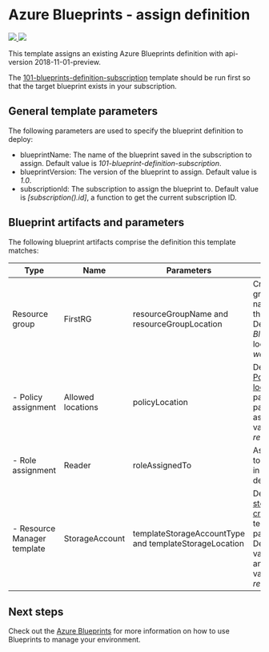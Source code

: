 # Azure Blueprints - assign definition

<a href="https://portal.azure.com/#create/Microsoft.Template/uri/https%3A%2F%2Fraw.githubusercontent.com%2FDCtheGeek%2Fazure-quickstart-templates%2Fmaster%2F101-blueprints-assignment-subscription%2Fazuredeploy.json" target="_blank">
    <img src="http://azuredeploy.net/deploybutton.png"/>
</a>
<a href="http://armviz.io/#/?load=https%3A%2F%2Fraw.githubusercontent.com%2FDCtheGeek%2Fazure-quickstart-templates%2Fmaster%2F101-blueprints-assignment-subscription%2Fazuredeploy.json" target="_blank">
    <img src="http://armviz.io/visualizebutton.png"/>
</a>

This template assigns an existing Azure Blueprints definition with api-version 2018-11-01-preview.

The [101-blueprints-definition-subscription](../101-blueprints-definition-subscription/) template
should be run first so that the target blueprint exists in your subscription.

## General template parameters

The following parameters are used to specify the blueprint definition to deploy:

- blueprintName: The name of the blueprint saved in the subscription to assign. Default value is _101-blueprint-definition-subscription_.
- blueprintVersion: The version of the blueprint to assign. Default value is _1.0_.
- subscriptionId: The subscription to assign the blueprint to. Default value is _[subscription().id]_, a function to get the current subscription ID.

## Blueprint artifacts and parameters

The following blueprint artifacts comprise the definition this template matches:

|Type |Name |Parameters |Description |
|-|-|-|-|
|Resource group |FirstRG |resourceGroupName and resourceGroupLocation |Creates a resource group with the provided name and location in the subscription. Default name value is _BlueprintCreatedRG_ and location value is _westus2_. |
|\- Policy assignment |Allowed locations |policyLocation |Deploys the [Azure Policy - Allowed locations](https://docs.microsoft.com/azure/governance/policy/samples/allowed-locations) definition. The parameter values are passed to the policy assignment. Default value is the value set in _resourceGroupLocation_.|
|\- Role assignment |Reader |roleAssignedTo |Assigns the _Reader_ role to the account provided in the parameter. No default value.|
|\- Resource Manager template |StorageAccount |templateStorageAccountType and templateStorageLocation |Deploys the [101-storage-account-create](https://github.com/Azure/azure-quickstart-templates/tree/master/101-storage-account-create) Azure QuickStart template using the passed parameters. Default account type value is _Standard\_LRS_ and location value is the value set in _resourceGroupLocation_. |

## Next steps

Check out the [Azure Blueprints](https://docs.microsoft.com/azure/governance/blueprints/overview)
for more information on how to use Blueprints to manage your environment.